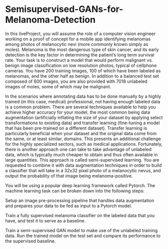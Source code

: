 # Semisupervised-GANs-for-Melanoma-Detection

In this liveProject, you will assume the role of a computer vision engineer working on a proof of concept for a mobile app identifying melanomas among photos of melanocytic nevi (more commonly known simply as moles). Melanoma is the most dangerous type of skin cancer, and its early detection is the key factor in determining the patient’s long term survival rate. Your task is to construct a model that would perform malignant vs. benign image classification on low resolution photos, typical of cellphone cameras. You have 200 training images, 100 of which have been labeled as melanomas, and the other half as benign. In addition to a balanced test set composed of 600 images, you are also provided with 7018 unlabeled images of moles, some of which may be malignant.

In the scenarios where annotating data has to be done manually by a highly trained (in this case, medical) professional, not having enough labeled data is a common problem. There are several techniques available to help you achieve higher accuracy for your model, the most common being data augmentation (artificially inflating the size of your dataset by applying select transformations to existing data) and transfer learning (fine-tuning a model that has been pre-trained on a different dataset). Transfer learning is particularly beneficial when your dataset and the original data come from the same, or at least similar, domains. This presents an additional challenge for the highly specialized sectors, such as medical applications. Fortunately, there is another approach one can take to take advantage of unlabeled data, which is typically much cheaper to obtain and thus often available in large quantities. This approach is called semi-supervised learning. You are requested to combine it with data augmentation techniques in order to build a classifier that will take in a 32x32 pixel photo of a melanocytic nevus, and output the probability of that image being melanoma-positive.

You will be using a popular deep learning framework called Pytorch. The machine learning task can be broken down into the following steps:

Setup an image pre-processing pipeline that handles data augmentation and prepares your data to be fed as input to a Pytorch model.

Train a fully supervised melanoma classifier on the labeled data that you have, and test it to serve as a baseline.

Train a semi-supervised GAN model to make use of the unlabeled training data. Run the trained model on the test set and compare its performance to the supervised baseline.
